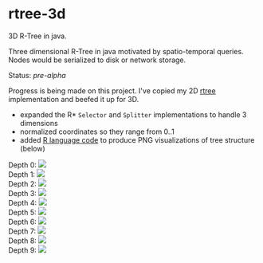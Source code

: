 # rtree-3d
3D R-Tree in java.

Three dimensional R-Tree in java motivated by spatio-temporal queries. Nodes would be serialized to disk or network storage.  

Status: *pre-alpha*

Progress is being made on this project. I've copied my 2D [rtree](https://github.com/davidmoten/rtree) implementation and beefed it up for 3D. 

* expanded the R* `Selector` and `Splitter` implementations to handle 3 dimensions
* normalized coordinates so they range from 0..1
* added [R language code](src/main/r/source.r) to produce PNG visualizations of tree structure (below) 

Depth 0:
<img src="https://raw.githubusercontent.com/davidmoten/davidmoten.github.io/master/resources/rtree-3d/plot0.png"/>
<br/>
Depth 1:
<img src="https://raw.githubusercontent.com/davidmoten/davidmoten.github.io/master/resources/rtree-3d/plot1.png"/>
<br/>
Depth 2:
<img src="https://raw.githubusercontent.com/davidmoten/davidmoten.github.io/master/resources/rtree-3d/plot2.png"/>
<br/>
Depth 3:
<img src="https://raw.githubusercontent.com/davidmoten/davidmoten.github.io/master/resources/rtree-3d/plot3.png"/>
<br/>
Depth 4:
<img src="https://raw.githubusercontent.com/davidmoten/davidmoten.github.io/master/resources/rtree-3d/plot4.png"/>
<br/>
Depth 5:
<img src="https://raw.githubusercontent.com/davidmoten/davidmoten.github.io/master/resources/rtree-3d/plot5.png"/>
<br/>
Depth 6:
<img src="https://raw.githubusercontent.com/davidmoten/davidmoten.github.io/master/resources/rtree-3d/plot6.png"/>
<br/>
Depth 7:
<img src="https://raw.githubusercontent.com/davidmoten/davidmoten.github.io/master/resources/rtree-3d/plot7.png"/>
<br/>
Depth 8:
<img src="https://raw.githubusercontent.com/davidmoten/davidmoten.github.io/master/resources/rtree-3d/plot8.png"/>
<br/>
Depth 9:
<img src="https://raw.githubusercontent.com/davidmoten/davidmoten.github.io/master/resources/rtree-3d/plot9.png"/>
<br/>

